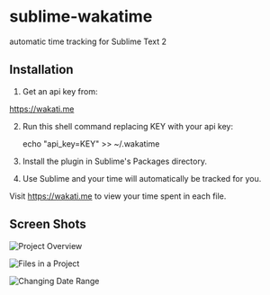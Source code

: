 sublime-wakatime
================

automatic time tracking for Sublime Text 2

Installation
------------

1) Get an api key from:

https://wakati.me

2) Run this shell command replacing KEY with your api key:

    echo "api_key=KEY" >> ~/.wakatime

3) Install the plugin in Sublime's Packages directory.

4) Use Sublime and your time will automatically be tracked for you.

Visit https://wakati.me to view your time spent in each file.

Screen Shots
------------

![Project Overview](https://www.wakati.me/static/img/ScreenShots/Screenshot%20from%202013-06-26%2001:12:59.png)

![Files in a Project](https://www.wakati.me/static/img/ScreenShots/Screenshot%20from%202013-06-26%2001:13:13.png)

![Changing Date Range](https://www.wakati.me/static/img/ScreenShots/Screenshot%20from%202013-06-26%2001:13:53.png)

